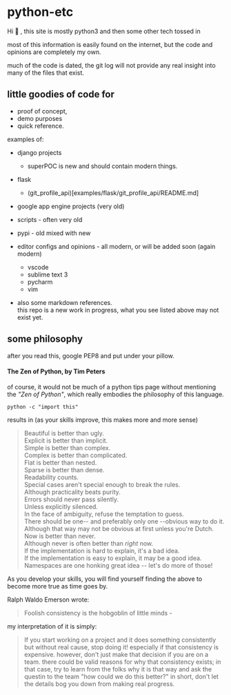 # python-etc

Hi :wave: , this site is mostly python3 and then some other tech tossed in

most of this information is easily found on the internet, but the code and 
opinions are completely my own.

much of the code is dated, the git log will not provide any real insight into
many of the files that exist.

## little goodies of code for
- proof of concept, 
- demo purposes 
- quick reference.

examples of:
- django projects
    - superPOC is new and should contain modern things.
- flask
    - (git_profile_api)[examples/flask/git_profile_api/README.md]
- google app engine projects (very old)
- scripts - often very old
- pypi - old mixed with new
- editor configs and opinions - all modern, or will be added soon (again modern)
    - vscode
    - sublime text 3
    - pycharm
    - vim

- also some markdown references.  
this repo is a new work in progress, what you see listed above may not exist yet.

## some philosophy
after you read this, google PEP8 and put under your pillow.

#### The Zen of Python, by Tim Peters
of course, it would not be much of a python tips page without mentioning the 
*"Zen of Python"*, which really embodies the philosophy of this language.

    python -c "import this"

results in (as your skills improve, this makes more and more sense)

> Beautiful is better than ugly.  
> Explicit is better than implicit.  
> Simple is better than complex.  
> Complex is better than complicated.  
> Flat is better than nested.  
> Sparse is better than dense.  
> Readability counts.  
> Special cases aren't special enough to break the rules.  
> Although practicality beats purity.  
> Errors should never pass silently.  
> Unless explicitly silenced.  
> In the face of ambiguity, refuse the temptation to guess.  
> There should be one-- and preferably only one --obvious way to do it.  
> Although that way may not be obvious at first unless you're Dutch.  
> Now is better than never.  
> Although never is often better than *right* now.  
> If the implementation is hard to explain, it's a bad idea.  
> If the implementation is easy to explain, it may be a good idea.  
> Namespaces are one honking great idea -- let's do more of those!  

As you develop your skills, you will find yourself finding the above to become
more true as time goes by.

Ralph Waldo Emerson wrote:

>Foolish consistency is the hobgoblin of little minds - 

my interpretation of it is simply:
>If you start working on a project and it does something consistently 
but without real cause, stop doing it!  especially if that consistency is 
expensive. however, don't just make that decision if you are on a team.
there could be valid reasons for why that consistency exists; in that case, 
try to learn from the folks why it is that way and ask the questin to the team
"how could we do this better?"
>in short, don't let the details bog you down from making real progress.

